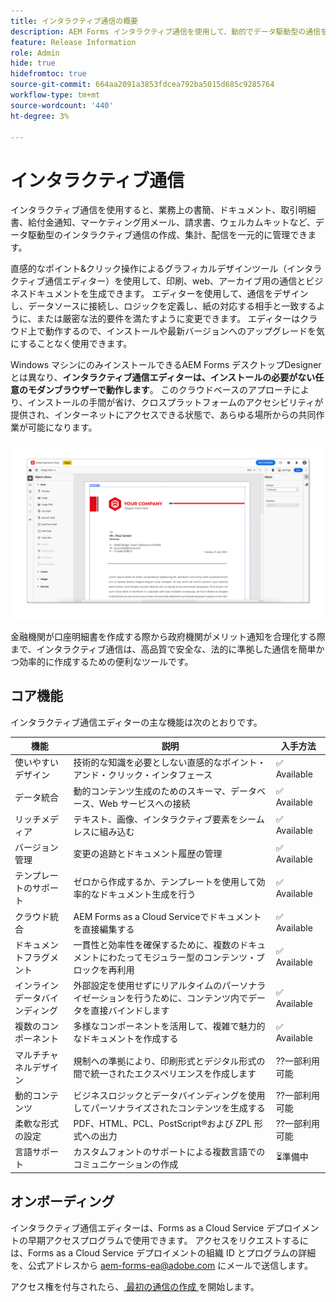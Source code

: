 ```yaml
---
title: インタラクティブ通信の概要
description: AEM Forms インタラクティブ通信を使用して、動的でデータ駆動型の通信を簡単に設計します
feature: Release Information
role: Admin
hide: true
hidefromtoc: true
source-git-commit: 664aa2091a3853fdcea792ba5015d685c9285764
workflow-type: tm+mt
source-wordcount: '440'
ht-degree: 3%

---
```



# インタラクティブ通信

インタラクティブ通信を使用すると、業務上の書簡、ドキュメント、取引明細書、給付金通知、マーケティング用メール、請求書、ウェルカムキットなど、データ駆動型のインタラクティブ通信の作成、集計、配信を一元的に管理できます。

直感的なポイント&amp;クリック操作によるグラフィカルデザインツール（インタラクティブ通信エディター）を使用して、印刷、web、アーカイブ用の通信とビジネスドキュメントを生成できます。 エディターを使用して、通信をデザインし、データソースに接続し、ロジックを定義し、紙の対応する相手と一致するように、または厳密な法的要件を満たすように変更できます。 エディターはクラウド上で動作するので、インストールや最新バージョンへのアップグレードを気にすることなく使用できます。

Windows マシンにのみインストールできるAEM Forms デスクトップDesignerとは異なり、**インタラクティブ通信エディターは、インストールの必要がない任意のモダンブラウザーで動作します**。 このクラウドベースのアプローチにより、インストールの手間が省け、クロスプラットフォームのアクセシビリティが提供され、インターネットにアクセスできる状態で、あらゆる場所からの共同作業が可能になります。

![インタラクティブ通信エディター](/help/forms/assets/ic-editor.png)

金融機関が口座明細書を作成する際から政府機関がメリット通知を合理化する際まで、インタラクティブ通信は、高品質で安全な、法的に準拠した通信を簡単かつ効率的に作成するための便利なツールです。


## コア機能

インタラクティブ通信エディターの主な機能は次のとおりです。

| 機能 | 説明 | 入手方法 |
|------------|-------------|--------------|
| 使いやすいデザイン | 技術的な知識を必要としない直感的なポイント・アンド・クリック・インタフェース | ✅ Available |
| データ統合 | 動的コンテンツ生成のためのスキーマ、データベース、Web サービスへの接続 | ✅ Available |
| リッチメディア | テキスト、画像、インタラクティブ要素をシームレスに組み込む | ✅ Available |
| バージョン管理 | 変更の追跡とドキュメント履歴の管理 | ✅ Available |
| テンプレートのサポート | ゼロから作成するか、テンプレートを使用して効率的なドキュメント生成を行う | ✅ Available |
| クラウド統合 | AEM Forms as a Cloud Serviceでドキュメントを直接編集する | ✅ Available |
| ドキュメントフラグメント | 一貫性と効率性を確保するために、複数のドキュメントにわたってモジュラー型のコンテンツ・ブロックを再利用 | ✅ Available |
| インラインデータバインディング | 外部設定を使用せずにリアルタイムのパーソナライゼーションを行うために、コンテンツ内でデータを直接バインドします | ✅ Available |
| 複数のコンポーネント | 多様なコンポーネントを活用して、複雑で魅力的なドキュメントを作成する | ✅ Available |
| マルチチャネルデザイン | 規制への準拠により、印刷形式とデジタル形式の間で統一されたエクスペリエンスを作成します | ??一部利用可能 |
| 動的コンテンツ | ビジネスロジックとデータバインディングを使用してパーソナライズされたコンテンツを生成する | ??一部利用可能 |
| 柔軟な形式の設定 | PDF、HTML、PCL、PostScript®️および ZPL 形式への出力 | ??一部利用可能 |
| 言語サポート | カスタムフォントのサポートによる複数言語でのコミュニケーションの作成 | ⏳準備中 |

## オンボーディング

インタラクティブ通信エディターは、Forms as a Cloud Service デプロイメントの早期アクセスプログラムで使用できます。 アクセスをリクエストするには、Forms as a Cloud Service デプロイメントの組織 ID とプログラムの詳細を、公式アドレスから [aem-forms-ea@adobe.com](mailto:aem-forms-ea@adobe.com) にメールで送信します。

アクセス権を付与されたら、[ 最初の通信の作成 ](https://video.tv.adobe.com/v/3444094/) を開始します。

<!-- 

## Next

* Create your first correspondence
* Frequently asked issues


* Familiarize yourself with terminology and concepts
* Walkthrough of interactive communications editor
* Create a fragment
* Preview and test a correspondence

-->